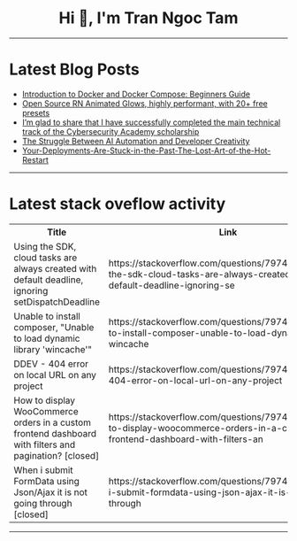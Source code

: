 <h1 align="center">Hi 👋, I'm Tran Ngoc Tam</h1>

---

# Latest Blog Posts 
<!-- BLOG-POST-LIST:START -->
- [Introduction to Docker and Docker Compose: Beginners Guide](https://dev.to/walnold/introduction-to-docker-and-docker-compose-beginners-guide-3k2h)
- [Open Source RN Animated Glows, highly performant, with 20+ free presets](https://dev.to/steven_baltay_fe45cb6047b/open-source-rn-animated-glows-highly-performant-with-20-free-presets-48bl)
- [I’m glad to share that I have successfully completed the main technical track of the Cybersecurity Academy scholarship](https://dev.to/seifeldienahmad/im-glad-to-share-that-i-have-successfully-completed-the-main-technical-track-of-the-cybersecurity-3d2)
- [The Struggle Between AI Automation and Developer Creativity](https://dev.to/kevinasutton/the-struggle-between-ai-automation-and-developer-creativity-4c9j)
- [Your-Deployments-Are-Stuck-in-the-Past-The-Lost-Art-of-the-Hot-Restart](https://dev.to/member_74898956/your-deployments-are-stuck-in-the-past-the-lost-art-of-the-hot-restart-4i1)
<!-- BLOG-POST-LIST:END -->

---

# Latest stack oveflow activity
<table>
  <tr><th>Title</th><th>Link</th></tr>
  <!-- STACKOVERFLOW:START --><tr><td>Using the SDK, cloud tasks are always created with default deadline, ignoring setDispatchDeadline</td><td>https://stackoverflow.com/questions/79746978/using-the-sdk-cloud-tasks-are-always-created-with-default-deadline-ignoring-se</td></tr><tr><td>Unable to install composer, &quot;Unable to load dynamic library &#39;wincache&#39;&quot;</td><td>https://stackoverflow.com/questions/79746953/unable-to-install-composer-unable-to-load-dynamic-library-wincache</td></tr><tr><td>DDEV - 404 error on local URL on any project</td><td>https://stackoverflow.com/questions/79746868/ddev-404-error-on-local-url-on-any-project</td></tr><tr><td>How to display WooCommerce orders in a custom frontend dashboard with filters and pagination? [closed]</td><td>https://stackoverflow.com/questions/79746611/how-to-display-woocommerce-orders-in-a-custom-frontend-dashboard-with-filters-an</td></tr><tr><td>When i submit FormData using Json/Ajax it is not going through [closed]</td><td>https://stackoverflow.com/questions/79746516/when-i-submit-formdata-using-json-ajax-it-is-not-going-through</td></tr><!-- STACKOVERFLOW:END -->
</table>

---


